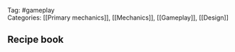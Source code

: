 Tag: #gameplay  
Categories: [[Primary mechanics]], [[Mechanics]], [[Gameplay]], [[Design]]

## Recipe book


